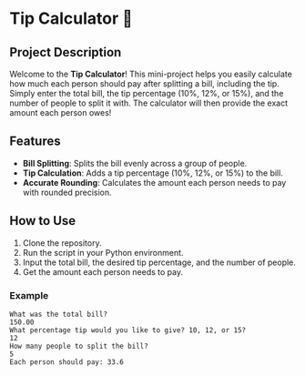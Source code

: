 # Tip Calculator 💸

## Project Description

Welcome to the **Tip Calculator**! This mini-project helps you easily calculate how much each person should pay after splitting a bill, including the tip. Simply enter the total bill, the tip percentage (10%, 12%, or 15%), and the number of people to split it with. The calculator will then provide the exact amount each person owes!

## Features

- **Bill Splitting**: Splits the bill evenly across a group of people.
- **Tip Calculation**: Adds a tip percentage (10%, 12%, or 15%) to the bill.
- **Accurate Rounding**: Calculates the amount each person needs to pay with rounded precision.

## How to Use

1. Clone the repository.
2. Run the script in your Python environment.
3. Input the total bill, the desired tip percentage, and the number of people.
4. Get the amount each person needs to pay.

### Example

```plaintext
What was the total bill?
150.00
What percentage tip would you like to give? 10, 12, or 15?
12
How many people to split the bill?
5
Each person should pay: 33.6
